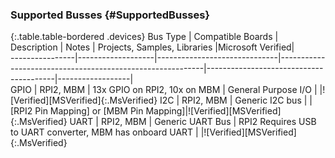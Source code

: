 ### Supported Busses {#SupportedBusses}

{:.table.table-bordered .devices}
Bus Type        | Compatible Boards | Description                  | Notes                                                     | Projects, Samples, Libraries           |Microsoft Verified|                  
----------------|-------------------|------------------------------|-----------------------------------------------------------|----------------------------------------|------------------|                  
GPIO            | RPI2, MBM         | 13x GPIO on RPI2, 10x on MBM | General Purpose I/O                                       |                                        |![Verified][MSVerified]{:.MsVerified}
I2C             | RPI2, MBM         | Generic I2C bus              |                                                           | [RPI2 Pin Mapping] or [MBM Pin Mapping]|![Verified][MSVerified]{:.MsVerified}
UART            | RPI2, MBM         | Generic UART Bus             | RPI2 Requires USB to UART converter, MBM has onboard UART |                                        |![Verified][MSVerified]{:.MsVerified}

